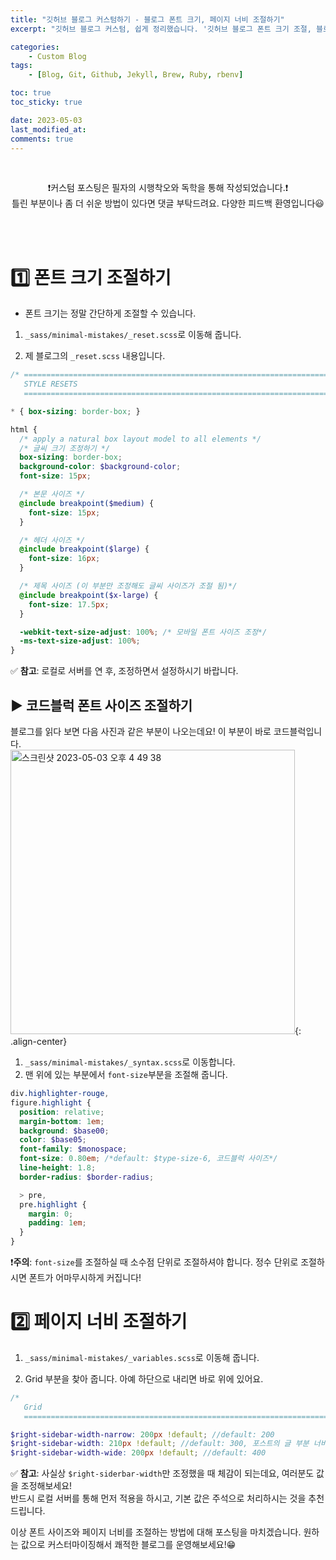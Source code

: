 ```yaml
---
title: "깃허브 블로그 커스텀하기 - 블로그 폰트 크기, 페이지 너비 조절하기"
excerpt: "깃허브 블로그 커스텀, 쉽게 정리했습니다. '깃허브 블로그 폰트 크기 조절, 블로그 너비 조절"

categories:
    - Custom Blog
tags:
    - [Blog, Git, Github, Jekyll, Brew, Ruby, rbenv]

toc: true
toc_sticky: true

date: 2023-05-03
last_modified_at: 
comments: true
---
```

<br>

<div align=center>


❗️커스텀 포스팅은 필자의 시행착오와 독학을 통해 작성되었습니다.❗️<br> 틀린 부분이나 좀 더 쉬운 방법이 있다면 댓글 부탁드려요. 다양한 피드백 환영입니다😃


</div>

<br><br>

# 1️⃣ 폰트 크기 조절하기
* 폰트 크기는 정말 간단하게 조절할 수 있습니다.

1. `_sass/minimal-mistakes/_reset.scss`로 이동해 줍니다.

2. 제 블로그의 `_reset.scss` 내용입니다. <br>

```scss
/* ==========================================================================
   STYLE RESETS
   ========================================================================== */

* { box-sizing: border-box; }

html {
  /* apply a natural box layout model to all elements */
  /* 글씨 크기 조정하기 */
  box-sizing: border-box;
  background-color: $background-color;
  font-size: 15px;

  /* 본문 사이즈 */
  @include breakpoint($medium) {
    font-size: 15px;
  }

  /* 헤더 사이즈 */
  @include breakpoint($large) {
    font-size: 16px;
  }

  /* 제목 사이즈 (이 부분만 조정해도 글씨 사이즈가 조절 됨)*/
  @include breakpoint($x-large) {
    font-size: 17.5px;
  }

  -webkit-text-size-adjust: 100%; /* 모바일 폰트 사이즈 조정*/
  -ms-text-size-adjust: 100%;
}
```

✅ **참고**: 로컬로 서버를 연 후, 조정하면서 설정하시기 바랍니다. 

## ▶️ 코드블럭 폰트 사이즈 조절하기
블로그를 읽다 보면 다음 사진과 같은 부분이 나오는데요! 이 부분이 바로 코드블럭입니다.<br>
<img width="455" alt="스크린샷 2023-05-03 오후 4 49 38" src="https://user-images.githubusercontent.com/86516594/235859375-220c5bd2-710b-4041-952e-cc7c145279c8.png">{: .align-center}

1. `_sass/minimal-mistakes/_syntax.scss`로 이동합니다.
2. 맨 위에 있는 부분에서 `font-size`부분을 조절해 줍니다.<br>

```scss
div.highlighter-rouge,
figure.highlight {
  position: relative;
  margin-bottom: 1em;
  background: $base00;
  color: $base05;
  font-family: $monospace;
  font-size: 0.80em; /*default: $type-size-6, 코드블럭 사이즈*/
  line-height: 1.8;
  border-radius: $border-radius;

  > pre,
  pre.highlight {
    margin: 0;
    padding: 1em;
  }
}
```

❗️**주의**: `font-size`를 조절하실 때 소수점 단위로 조절하셔야 합니다. 정수 단위로 조절하시면 폰트가 어마무시하게 커집니다!

# 2️⃣ 페이지 너비 조절하기
1. `_sass/minimal-mistakes/_variables.scss`로 이동해 줍니다.

2. Grid 부분을 찾아 줍니다. 아예 하단으로 내리면 바로 위에 있어요.

```scss
/*
   Grid
   ========================================================================== */

$right-sidebar-width-narrow: 200px !default; //default: 200
$right-sidebar-width: 210px !default; //default: 300, 포스트의 글 부분 너비 조정
$right-sidebar-width-wide: 200px !default; //default: 400

```
✅ **참고**: 사실상 `$right-siderbar-width`만 조정했을 때 체감이 되는데요, 여러분도 값을 조정해보세요!<br>반드시 로컬 서버를 통해 먼저 적용을 하시고, 기본 값은 주석으로 처리하시는 것을 추천드립니다.

이상 폰트 사이즈와 페이지 너비를 조절하는 방법에 대해 포스팅을 마치겠습니다. 원하는 값으로 커스터마이징해서 쾌적한 블로그를 운영해보세요!😁